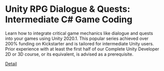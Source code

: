 # Unity RPG Dialogue & Quests: Intermediate C# Game Coding

Learn how to integrate critical game mechanics like dialogue and quests into your games using Unity 2020.1. This popular series achieved over 200% funding on Kickstarter and is tailored for intermediate Unity users. Prior experience with at least the first half of our Complete Unity Developer 2D or 3D course, or its equivalent, is advised as a prerequisite. 

[Detail](https://eduitfree.com/Tgdy)